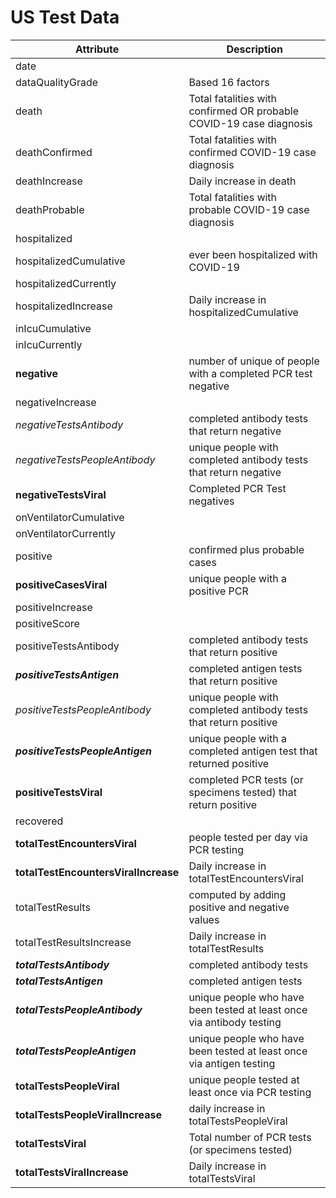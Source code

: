 # US Test Data 
|Attribute | Description |
| -------- |------------ |
|date| |
|dataQualityGrade| Based 16 factors |
|death| Total fatalities with confirmed OR probable COVID-19 case diagnosis|
|deathConfirmed| Total fatalities with confirmed COVID-19 case diagnosis|
|deathIncrease| Daily increase in death |
|deathProbable| Total fatalities with probable COVID-19 case diagnosis|
|hospitalized|	|
|hospitalizedCumulative|  ever been hospitalized with COVID-19 |
|hospitalizedCurrently| |
|hospitalizedIncrease| Daily increase in hospitalizedCumulative|
|inIcuCumulative| |
|inIcuCurrently| |
|**negative**| number of unique of people with a completed PCR test negative|
|negativeIncrease| |
|*negativeTestsAntibody*| completed antibody tests that return negative|
|*negativeTestsPeopleAntibody*| unique people with completed antibody tests that return negative|
|**negativeTestsViral**| Completed PCR Test negatives|
|onVentilatorCumulative| | 
|onVentilatorCurrently|  |
|positive| confirmed plus probable cases |
|**positiveCasesViral**|unique people with a positive PCR|
|positiveIncrease| |
|positiveScore| |
|positiveTestsAntibody| completed antibody tests that return positive|
|***positiveTestsAntigen***| completed antigen tests that return positive |
|*positiveTestsPeopleAntibody*| unique people with completed antibody tests that return positive |
|***positiveTestsPeopleAntigen***| unique people with a completed antigen test that returned positive|
|**positiveTestsViral**| completed PCR tests (or specimens tested) that return positive |
|recovered| |
|**totalTestEncountersViral**|  people tested per day via PCR testing |
|**totalTestEncountersViralIncrease**| Daily increase in totalTestEncountersViral|
|totalTestResults|  computed by adding positive and negative values  | 
|totalTestResultsIncrease| Daily increase in totalTestResults |
|***totalTestsAntibody***| completed antibody tests|
|***totalTestsAntigen***|  completed antigen tests |
|***totalTestsPeopleAntibody***| unique people who have been tested at least once via antibody testing|
|***totalTestsPeopleAntigen***| unique people who have been tested at least once via antigen testing|
|**totalTestsPeopleViral**| unique people tested at least once via PCR testing
|**totalTestsPeopleViralIncrease**| daily increase in totalTestsPeopleViral
|**totalTestsViral**| Total number of PCR tests (or specimens tested) |
|**totalTestsViralIncrease**| Daily increase in totalTestsViral
